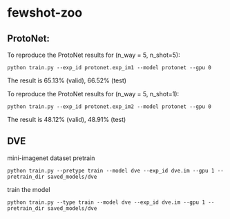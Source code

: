 # fewshot-zoo


## ProtoNet:

To reproduce the ProtoNet results for (n\_way = 5, n\_shot=5):

```
python train.py --exp_id protonet.exp_im1 --model protonet --gpu 0
```

The result is 65.13\% (valid), 66.52\% (test)

To reproduce the ProtoNet results for (n\_way = 5, n\_shot=1):

```
python train.py --exp_id protonet.exp_im2 --model protonet --gpu 0
```

The result is 48.12\% (valid), 48.91\% (test)

## DVE

mini-imagenet dataset pretrain

```
python train.py --pretype train --model dve --exp_id dve.im --gpu 1 --pretrain_dir saved_models/dve
```

train the model

```
python train.py --type train --model dve --exp_id dve.im --gpu 1 --pretrain_dir saved_models/dve
```
